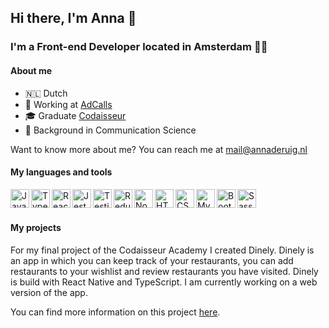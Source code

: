 ## Hi there, I'm Anna 👋

### I'm a Front-end Developer located in Amsterdam :woman_technologist:

#### About me
- 🇳🇱   Dutch
- :briefcase: Working at <a href="https://adcalls.nl/">AdCalls</a>
- :mortar_board: Graduate <a href="https://codaisseur.com/">Codaisseur</a>
- :speech_balloon: Background in Communication Science

Want to know more about me? You can reach me at <a href="mailto:mail@annaderuig.nl">mail@annaderuig.nl</a>

#### My languages and tools

<a href="https://developer.mozilla.org/en-US/docs/Web/JavaScript"> <img align="left" alt="JavaScript" title="JavaScript" width="30px" src="https://cdn.worldvectorlogo.com/logos/logo-javascript.svg" /></a>

<a href="https://www.typescriptlang.org/"> <img align="left" alt="TypeScript" title="TypeScript" width="30px" src="https://cdn.worldvectorlogo.com/logos/typescript.svg" /></a>

<a href="https://reactjs.org/"> <img align="left" alt="React" title="React" width="30px" src="https://cdn.worldvectorlogo.com/logos/react-2.svg" /></a>

<a href="https://jestjs.io/"> <img align="left" alt="Jest" title="Jest" width="30px" src="https://nx.dev/documentation/shared/jest-logo.png" /></a>

<a href="https://testing-library.com/"> <img align="left" alt="Testing Library" title="Testing Library" width="30px" src="https://testing-library.com/img/octopus-128x128.png" /></a>

<a href="https://redux.js.org"> <img align="left" alt="Redux" title="Redux" width="30px" src="https://cdn.worldvectorlogo.com/logos/redux.svg" /></a>

<a href="https://nodejs.org/en/"> <img align="left" alt="Node.js" title="Node.js" width="30px" src="https://cdn.worldvectorlogo.com/logos/nodejs-icon.svg" /></a>

<a href="https://developer.mozilla.org/en-US/docs/Web/Guide/HTML/HTML5"> <img align="left" alt="HTML5" title="HTML5" height="30px" src="https://cdn.worldvectorlogo.com/logos/html-1.svg" /></a>

<a href="https://developer.mozilla.org/en-US/docs/Web/CSS"> <img align="left" alt="CSS3" title="CSS3" height="30px" src="https://cdn.worldvectorlogo.com/logos/css-3.svg" /></a>

<a href="https://www.mysql.com/"> <img align="left" alt="MySQL" title="MySQL" height="30px" src="https://cdn.worldvectorlogo.com/logos/mysql-6.svg" /> </a>
                                                                                                                                                     
<a href="https://getbootstrap.com/"> <img align="left" alt="Bootstrap" title="Bootstrap" height="30px" src="https://cdn.worldvectorlogo.com/logos/bootstrap-4.svg" /> </a>

<a href="https://sass-lang.com/"> <img align="left" alt="Sass" title="Sass" height="30px" src="https://cdn.worldvectorlogo.com/logos/sass-1.svg" /> </a>

<br/><br/>


#### My projects
For my final project of the Codaisseur Academy I created Dinely. Dinely is an app in which you can keep track of your restaurants, you can add restaurants to your wishlist and review restaurants you have visited. Dinely is build with React Native and TypeScript. I am currently working on a web version of the app.

You can find more information on this project [here](https://github.com/annadrg/dinely-frontend).
                                                                                                              
